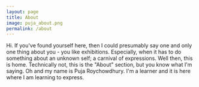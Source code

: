 ```yaml
---
layout: page
title: About
image: puja_about.png
permalink: /about
---
```


Hi. If you've found yourself here, then I could presumably say one and only one thing about you - you like exhibitions. Especially, when it has to do something about an unknown self; a carnival of expressions. Well then, this is home. Technically not, this is the "About" section, but you know what I'm saying. Oh and my name is Puja Roychowdhury. I'm a learner and it is here where I am learning to express. 

